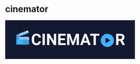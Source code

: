 # cinemator
![alt text](https://github.com/SerxhioGugo/CinematorPreview/blob/master/img/cinemator-banner.png)